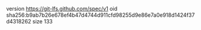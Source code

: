 version https://git-lfs.github.com/spec/v1
oid sha256:b9ab7b26e678ef4b47d4744d911cfd98255d9e86e7a0e918d1424f37d4318262
size 133
